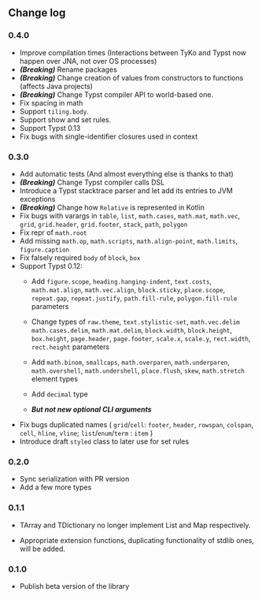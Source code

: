 ## Change log

### 0.4.0

- Improve compilation times (Interactions between TyKo and Typst now happen over JNA, 
not over OS processes)
- **_(Breaking)_** Rename packages
- **_(Breaking)_** Change creation of values from constructors to functions (affects Java projects)
- **_(Breaking)_** Change Typst compiler API to world-based one.
- Fix spacing in math
- Support `tiling.body`.
- Support show and set rules. 
- Support Typst 0.13
- Fix bugs with single-identifier closures used in context

### 0.3.0

- Add automatic tests (And almost everything else is thanks to that)
- **_(Breaking)_** Change Typst compiler calls DSL
- Introduce a Typst stacktrace parser and let add its entries to JVM exceptions
- **_(Breaking)_** Change how `Relative` is represented in Kotlin 
- Fix bugs with varargs in `table`, `list`, `math.cases`, `math.mat`, `math.vec`, `grid`,
    `grid.header`, `grid.footer`, `stack`, `path`, `polygon`
- Fix repr of `math.root`
- Add missing `math.op`, `math.scripts`, `math.align-point`,
  `math.limits`, `figure.caption`
- Fix falsely required `body` of `block`, `box`
- Support Typst 0.12:
  - Add `figure.scope`, `heading.hanging-indent`,
  `text.costs`, `math.mat.align`, `math.vec.align`, `block.sticky`,
  `place.scope`, `repeat.gap`, `repeat.justify`, `path.fill-rule`, `polygon.fill-rule` parameters
  
  - Change types of `raw.theme`, `text.stylistic-set`, `math.vec.delim`
  `math.cases.delim`, `math.mat.delim`, `block.width`, `block.height`, `box.height`,
  `page.header`, `page.footer`, `scale.x`, `scale.y`, `rect.width`, `rect.height` parameters
  
  - Add `math.binom`, `smallcaps`, `math.overparen`, `math.underparen`,
    `math.overshell`, `math.undershell`, `place.flush`, `skew`, `math.stretch` element types
  - Add `decimal` type
  - **_But not new optional CLI arguments_**
- Fix bugs duplicated names (
`grid`/`cell`: `footer`, `header`, `rowspan`, `colspan`, `cell`, `hline`, `vline`;
`list`/`enum`/`term` : `item`
  )
- Introduce draft `styled` class to later use for set rules


### 0.2.0

- Sync serialization with PR version
- Add a few more types

### 0.1.1

- TArray and TDictionary no longer implement List and Map respectively.

- Appropriate extension functions, duplicating functionality of stdlib ones, will be added. 

### 0.1.0 

- Publish beta version of the library



